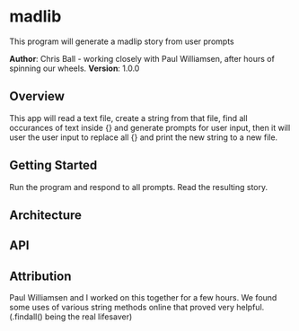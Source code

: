 # madlib
This program will generate a madlip story from user prompts

**Author**: Chris Ball - working closely with Paul Williamsen, after hours of spinning our wheels.
**Version**: 1.0.0

## Overview
This app will read a text file, create a string from that file, find all occurances of text inside {} and generate prompts for user input, then it will user the user input to replace all {} and print the new string to a new file.

## Getting Started
Run the program and respond to all prompts. Read the resulting story.

## Architecture


## API


## Attribution
Paul Williamsen and I worked on this together for a few hours. We found some uses of various string methods online that proved very helpful. (.findall() being the real lifesaver)



